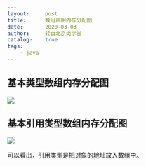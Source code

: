 ```yaml
---
layout:     post
title:      数组声明内存分配图
date:       2020-03-03
author:     转自北京尚学堂
catalog:    true
tags:
    - java
---
```

## 基本类型数组内存分配图
![](https://ftp.bmp.ovh/imgs/2020/03/1293489c32308eb4.png)
## 基本引用类型数组内存分配图
![](https://ftp.bmp.ovh/imgs/2020/03/7e7d581beaca1aab.png)


可以看出，引用类型是把对象的地址放入数组中。
